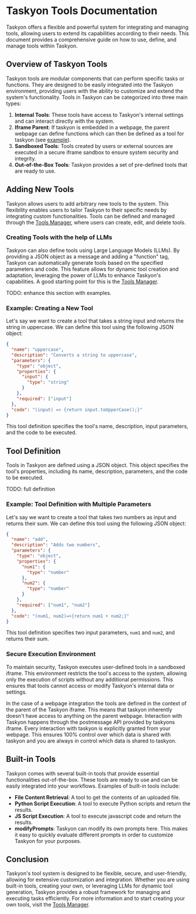 # Taskyon Tools Documentation

Taskyon offers a flexible and powerful system for integrating and managing tools, allowing users to extend its capabilities according to their needs. This document provides a comprehensive guide on how to use, define, and manage tools within Taskyon.

## Overview of Taskyon Tools

Taskyon tools are modular components that can perform specific tasks or functions. They are designed to be easily integrated into the Taskyon environment, providing users with the ability to customize and extend the system's functionality. Tools in Taskyon can be categorized into three main types:

1. **Internal Tools**: These tools have access to Taskyon's internal settings and can interact directly with the system.
2. **Iframe Parent**: If taskyon is embedded in a webpage, the parent webpage can define functions which can then be defined as a tool for taskyon (see [example](/docs/examples/simpleExampleTutorial)).
3. **Sandboxed Tools**: Tools created by users or external sources are executed in a secure iframe sandbox to ensure system security and integrity.
4. **Out-of-the-Box Tools**: Taskyon provides a set of pre-defined tools that are ready to use.

## Adding New Tools

Taskyon allows users to add arbitrary new tools to the system. This flexibility enables users to tailor Taskyon to their specific needs by integrating custom functionalities. Tools can be defined and managed through the [Tools Manager](/tools), where users can create, edit, and delete tools.

### Creating Tools with the help of LLMs

Taskyon can also define tools using Large Language Models (LLMs). By providing a JSON object as a message and adding a "function" tag, Taskyon can automatically generate tools based on the specified parameters and code. This feature allows for dynamic tool creation and adaptation, leveraging the power of LLMs to enhance Taskyon's capabilities. A good starting point for this is the [Tools Manager](/tools).

TODO: enhance this section with examples.

### Example: Creating a New Tool

Let's say we want to create a tool that takes a string input and returns the string in uppercase. We can define this tool using the following JSON object:

```json
{
  "name": "uppercase",
  "description": "Converts a string to uppercase",
  "parameters": {
    "type": "object",
    "properties": {
      "input": {
        "type": "string"
      }
    },
    "required": ["input"]
  },
  "code": "(input) => {return input.toUpperCase();}"
}
```

This tool definition specifies the tool's name, description, input parameters, and the code to be executed.

## Tool Definition

Tools in Taskyon are defined using a JSON object. This object specifies the tool's properties, including its name, description, parameters, and the code to be executed.

TODO: full definition

### Example: Tool Definition with Multiple Parameters

Let's say we want to create a tool that takes two numbers as input and returns their sum. We can define this tool using the following JSON object:

```json
{
  "name": "add",
  "description": "Adds two numbers",
  "parameters": {
    "type": "object",
    "properties": {
      "num1": {
        "type": "number"
      },
      "num2": {
        "type": "number"
      }
    },
    "required": ["num1", "num2"]
  },
  "code": "(num1, num2)=>{return num1 + num2;}"
}
```

This tool definition specifies two input parameters, `num1` and `num2`, and returns their sum.

### Secure Execution Environment

To maintain security, Taskyon executes user-defined tools in a sandboxed iframe. This environment restricts the tool's access to the system, allowing only the execution of scripts without any additional permissions. This ensures that tools cannot access or modify Taskyon's internal data or settings.

In the case of a webpage integration the tools are defined in the context of the parent of the Taskyon iframe. This means
that taskyon inherently doesn't have access to anything on the parent webpage. Interaction with Taskyon happens
through the postmessage API provided by taskyons iframe. Every interaction with taskyon is explicitly granted from your webpage.
This ensures 100% control over which data is shared with taskyon and you are
always in control which data is shared to taskyon.

## Built-in Tools

Taskyon comes with several built-in tools that provide essential functionalities out-of-the-box. These tools are ready to use and can be easily integrated into your workflows. Examples of built-in tools include:

- **File Content Retrieval**: A tool to get the contents of an uploaded file.
- **Python Script Execution**: A tool to execute Python scripts and return the results.
- **JS Script Execution**: A tool to execute javascript code and return the results.
- **modifyPrompts**: Taskyon can modify its own prompts here. This makes it easy to quickly evaluate
  different prompts in order to customize Taskyon for your purposes.

## Conclusion

Taskyon's tool system is designed to be flexible, secure, and user-friendly, allowing for extensive customization and integration. Whether you are using built-in tools, creating your own, or leveraging LLMs for dynamic tool generation, Taskyon provides a robust framework for managing and executing tasks efficiently. For more information and to start creating your own tools, visit the [Tools Manager](tools).
